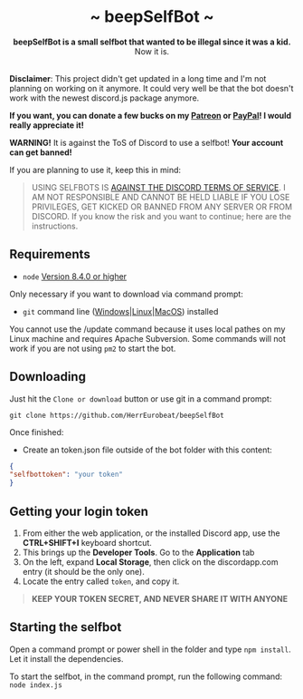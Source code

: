 <div align="center">
	<h1 align="center">~ beepSelfBot ~</h1>
	<strong>beepSelfBot is a small selfbot that wanted to be illegal since it was a kid.</strong><br />Now it is.<br /><br />
</div>

**Disclaimer**: This project didn't get updated in a long time and I'm not planning on working on it anymore. It could very well be that the bot doesn't work with the newest discord.js package anymore.

**If you want, you can donate a few bucks on my [Patreon](https://www.patreon.com/3urobeat) or [PayPal](https://www.paypal.com/cgi-bin/webscr?cmd=_s-xclick&hosted_button_id=VAVVKE4L962H6&source=url)! I would really appreciate it!**

**WARNING!** It is against the ToS of Discord to use a selfbot! **Your account can get banned!** 

If you are planning to use it, keep this in mind:
> USING SELFBOTS IS [AGAINST THE DISCORD TERMS OF SERVICE](https://discordapp.com/developers/docs/topics/oauth2). I AM NOT RESPONSIBLE AND CANNOT BE HELD LIABLE IF YOU LOSE PRIVILEGES, GET KICKED OR BANNED FROM ANY SERVER OR FROM DISCORD.
If you know the risk and you want to continue; here are the instructions.

## Requirements

- `node` [Version 8.4.0 or higher](https://nodejs.org)

Only necessary if you want to download via command prompt:
- `git` command line ([Windows](https://git-scm.com/download/win)|[Linux](https://git-scm.com/book/en/v2/Getting-Started-Installing-Git)|[MacOS](https://git-scm.com/download/mac)) installed

You cannot use the /update command because it uses local pathes on my Linux machine and requires Apache Subversion.
Some commands will not work if you are not using `pm2` to start the bot.

## Downloading

Just hit the `Clone or download` button or use git in a command prompt:

`git clone https://github.com/HerrEurobeat/beepSelfBot`

Once finished: 

- Create an token.json file outside of the bot folder with this content:

```json
{
"selfbottoken": "your token"
}
```

## Getting your login token

1. From either the web application, or the installed Discord app, use the **CTRL+SHIFT+I** keyboard shortcut.
2. This brings up the **Developer Tools**. Go to the **Application** tab
3. On the left, expand **Local Storage**, then click on the discordapp.com entry (it should be the only one).
4. Locate the entry called `token`, and copy it.

> **KEEP YOUR TOKEN SECRET, AND NEVER SHARE IT WITH ANYONE**

## Starting the selfbot

Open a command prompt or power shell in the folder and type `npm install`. Let it install the dependencies.  

To start the selfbot, in the command prompt, run the following command:
`node index.js`
